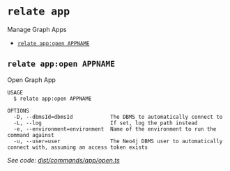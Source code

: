 `relate app`
============

Manage Graph Apps

* [`relate app:open APPNAME`](#relate-appopen-appname)

## `relate app:open APPNAME`

Open Graph App

```
USAGE
  $ relate app:open APPNAME

OPTIONS
  -D, --dbmsId=dbmsId            The DBMS to automatically connect to
  -L, --log                      If set, log the path instead
  -e, --environment=environment  Name of the environment to run the command against
  -u, --user=user                The Neo4j DBMS user to automatically connect with, assuming an access token exists
```

_See code: [dist/commands/app/open.ts](https://github.com/neo-technology/relate/blob/v1.0.1-alpha.1/dist/commands/app/open.ts)_

